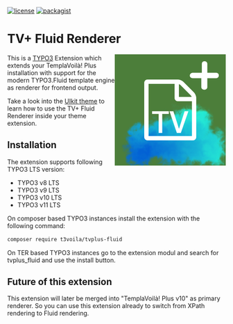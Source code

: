 [![license](https://img.shields.io/github/license/T3Voila/templavoilaplus.svg)](https://www.gnu.org/licenses/old-licenses/gpl-2.0-standalone.html)
[![packagist](https://img.shields.io/packagist/v/t3voila/tvplus-fluid.svg)](https://packagist.org/packages/t3voila/tvplus-fluid)

# TV+ Fluid Renderer

<img alt="ICON" align="right" width="256" height="256" src="/Resources/Public/Icons/Extension.svg">

This is a [TYPO3](https://typo3.org) Extension which extends your TemplaVoilà! Plus installation with support for the modern TYPO3.Fluid template engine as renderer for frontend output.

Take a look into the [UIkit theme](https://github.com/T3Voila/t3voila_uikit) to learn how to use the TV+ Fluid Renderer inside your theme extension.

## Installation

The extension supports following TYPO3 LTS version:
* TYPO3 v8 LTS
* TYPO3 v9 LTS
* TYPO3 v10 LTS
* TYPO3 v11 LTS

On composer based TYPO3 instances install the extension with the following command:

```bash
composer require t3voila/tvplus-fluid
```

On TER based TYPO3 instances go to the extension modul and search for tvplus_fluid and use the install button.

## Future of this extension

This extension will later be merged into "TemplaVoilà! Plus v10" as primary renderer. So you can use this extension already to switch from XPath rendering to Fluid rendering.
